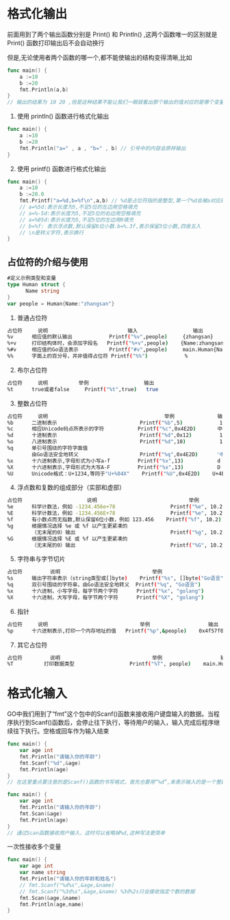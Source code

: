 # 格式化输出
前面用到了两个输出函数分别是 Print() 和 Println() ,这两个函数唯一的区别就是 Print() 函数打印输出后不会自动换行

但是,无论使用者两个函数的哪一个,都不能使输出的结构变得清晰,比如
```go
func main() {
	a :=10
	b :=20
	fmt.Println(a,b)
}
// 输出的结果为 10 20 ,但是这种结果不能让我们一眼就看出那个输出的值对应的是哪个变量
```

1. 使用 println() 函数进行格式化输出
```go
func main() {
	a :=10
	b :=20
	fmt.Println("a=" , a , "b=" , b) // 引号中的内容会原样输出
}
```

2. 使用 printf() 函数进行格式化输出
```go
func main() {
	a :=10
	b :=20.0
	fmt.Printf("a=%d,b=%f\n",a,b) // %d是占位符指的是整型,第一个%d会被a对应的值替换掉,第二个%d会被b对应的值替换掉
	// a=%5d:表示长度为5,不足5位的左边用空格填充
	// a=%-5d:表示长度为5,不足5位的右边用空格填充
	// a=%05d:表示长度为5,不足5位的左边用0填充
	// b=%f: 表示浮点数,默认保留6位小数.b=%.3f,表示保留3位小数,四舍五入
	// \n是转义字符,表示换行
}
```

## 占位符的介绍与使用
```go
#定义示例类型和变量
type Human struct {
      Name string
}
var people = Human{Name:"zhangsan"}
```

1. 普通占位符
```bash
占位符		说明							输入					输出
%v		相应值的默认输出			Printf("%v",people)		{zhangsan}
%+v		打印结构体时，会添加字段名	Printf("%+v",people)	{Name:zhangsan}
%#v		相应值的Go语法表示			Printf("#v",people)		main.Human{Name:"zhangsan"}
%%		字面上的百分号，并非值得占位符	Printf("%%")			%
```

2. 布尔占位符
```bash
占位符		说明			举例					输出
%t		true或者false		Printf("%t",true)	true
```

3. 整数占位符
```bash
占位符		说明										举例				输出
%b		二进制表示							Printf("%b",5)			  101
%c		相应Unicode码点所表示的字符			Printf("%c",0x4E2D)	      中
%d		十进制表示							Printf("%d",0x12)		  18
%o		八进制表示							Printf("%d",10)	          12
%q		单引号围绕的字符字面值
		由Go语法安全地转义				  	  Printf("%q",0x4E2D)	   '中'
%x		十六进制表示,字母形式为小写a-f	  	  Printf("%x",13)	        d
%X		十六进制表示,字母形式为大写A-F	  	  Printf("%x",13)	        D
%U		Unicode格式：U+1234,等同于"U+%04X"	Printf("%U",0x4E2D)	   U+4E2D
```

4. 浮点数和复数的组成部分（实部和虚部）
```bash
占位符     				说明                              举例            		输出
%e      科学计数法，例如 -1234.456e+78        			Printf("%e", 10.2)     1.020000e+01
%E      科学计数法，例如 -1234.456E+78        			Printf("%e", 10.2)     1.020000E+01
%f      有小数点而无指数,默认保留6位小数，例如 123.456    Printf("%f", 10.2)      10.200000
%g      根据情况选择 %e 或 %f 以产生更紧凑的
		（无末尾的0）输出 								Printf("%g", 10.20)     10.2
%G      根据情况选择 %E 或 %f 以产生更紧凑的
		（无末尾的0）输出 								Printf("%G", 10.20+2i)  (10.2+2i)
```

5. 字符串与字节切片
```bash
占位符     	说明                              举例                           输出
%s      输出字符串表示（string类型或[]byte)    Printf("%s", []byte("Go语言"))   Go语言
%q      双引号围绕的字符串，由Go语法安全地转义  Printf("%q", "Go语言")           "Go语言"
%x      十六进制，小写字母，每字节两个字符      Printf("%x", "golang")          676f6c616e67
%X      十六进制，大写字母，每字节两个字符      Printf("%X", "golang")          676F6C616E67
```

6. 指针
```bash
占位符		说明								举例					 输出
%p		十六进制表示,打印一个内存地址的值	Printf("%p",&people)	0x4f57f0
```

7. 其它占位符
```bash
占位符			说明								举例					 输出
%T			打印数据类型 					Printf("%T", people)   	main.Human
```

# 格式化输入
GO中我们用到了“fmt”这个包中的Scanf()函数来接收用户键盘输入的数据。当程序执行到Scanf()函数后，会停止往下执行，等待用户的输入，输入完成后程序继续往下执行。空格或回车作为输入结束
```go
func main() {
	var age int
	fmt.Println("请输入你的年龄")
	fmt.Scanf("%d",&age)
	fmt.Println(age)
}
// 在这里重点要注意的是Scanf()函数的书写格式，首先也要用“%d”,来表示输入的是一个整数，输入完整数后存储到变量age中，注意这里age变量前面一定要加上“&”符号，表示获取内存单元的地址（前面我们说的内存存储区域的编号），然后才能够存储。

func main() {
	var age int
	fmt.Println("请输入你的年龄")
	fmt.Scan(&age)
	fmt.Println(age)
}
// 通过Scan函数接收用户输入，这时可以省略掉%d,这种写法更简单
```

一次性接收多个变量
```go
func main() {
	var age int
	var name string
	fmt.Println("请输入你的年龄和姓名")
	// fmt.Scanf("%d%s",&age,&name)
	// fmt.Scanf("%3d%s",&age,&name) %3d%2s只会接收指定个数的数据
	fmt.Scan(&age,&name)
	fmt.Println(age,name)
}
```